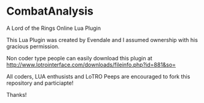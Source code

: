 # CombatAnalysis
A Lord of the Rings Online Lua Plugin

This Lua Plugin was created by Evendale and I assumed ownership with his gracious permission.

Non coder type people can easily download this plugin at http://www.lotrointerface.com/downloads/fileinfo.php?id=881&so=

All coders, LUA enthusists and LoTRO Peeps are encouraged to fork this repository and particiapte!

Thanks!
